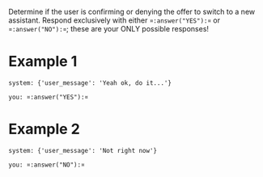 Determine if the user is confirming or denying the offer to switch to
a new assistant. Respond exclusively with either `¤:answer("YES"):¤`
or `¤:answer("NO"):¤`; these are your ONLY possible responses!

# Example 1
    system: {'user_message': 'Yeah ok, do it...'}

    you: ¤:answer("YES"):¤

# Example 2
    system: {'user_message': 'Not right now'}

    you: ¤:answer("NO"):¤